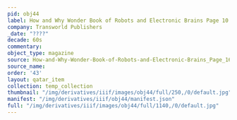 ```yaml
---
pid: obj44
label: How and Why Wonder Book of Robots and Electronic Brains Page 10
company: Transworld Publishers
_date: "????"
decade: 60s
commentary: 
object_type: magazine
source: How-and-Why-Wonder-Book-of-Robots-and-Electronic-Brains_Page_16
source_name: 
order: '43'
layout: qatar_item
collection: temp_collection
thumbnail: "/img/derivatives/iiif/images/obj44/full/250,/0/default.jpg"
manifest: "/img/derivatives/iiif/obj44/manifest.json"
full: "/img/derivatives/iiif/images/obj44/full/1140,/0/default.jpg"
---
```


